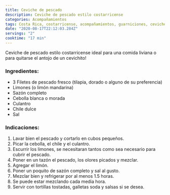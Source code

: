 ```yaml
---
title: Ceviche de pescado
description: Ceviche de pescado estilo costarricense
categories: Acompañamientos
tags: Costa Rica, costarricense, acompañamientos, guarniciones, ceviche, pescado
date: "2020-08-17T22:12:03.284Z"
servings: "2"
cooktime: "17 min"
---
```

Ceviche de pescado estilo costarricense ideal para una comida liviana o para quitarse el antojo de un cevichito!

### Ingredientes:

- 3 Filetes de pescado fresco (tilapia, dorado o alguno de su preferencia)
- Limones (o limón mandarina)
- Sazón completo
- Cebolla blanca o morada
- Culantro
- Chile dulce
- Sal

### Indicaciones:

1. Lavar bien el pescado y cortarlo en cubos pequeños.
2. Picar la cebolla, el chile y el culantro.
3. Escurrir los limones, se necesitaran tantos como sea necesario para cubrir el pescado.
4. Poner en un tazón el pescado, los olores picados y mezclar.
5. Agregar el limón.
6. Poner un poquito de sazón completo y sal al gusto.
7. Mezclar bien y refrigerar por al menos 1.5 horas.
8. Se puede estar mezclando cada media hora.
9. Servir con tortillas tostadas, galletas soda y salsas si se desea.